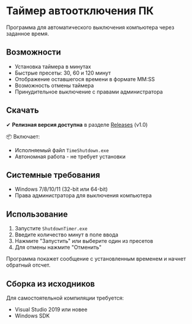 # Таймер автоотключения ПК

Программа для автоматического выключения компьютера через заданное время.

## Возможности

- Установка таймера в минутах
- Быстрые пресеты: 30, 60 и 120 минут
- Отображение оставшегося времени в формате MM:SS
- Возможность отмены таймера
- Принудительное выключение с правами администратора

## Скачать

✔ **Релизная версия доступна** в разделе [Releases](https://github.com/TsuyuDX/shutdown_timer.git) (v1.0)

📦 Включает:
- Исполняемый файл `TimeShutdown.exe`
- Автономная работа - не требует установки

## Системные требования

- Windows 7/8/10/11 (32-bit или 64-bit)
- Права администратора для выключения компьютера

## Использование

1. Запустите `ShutdownTimer.exe`
2. Введите количество минут в поле ввода
3. Нажмите "Запустить" или выберите один из пресетов
4. Для отмены нажмите "Отменить"

Программа покажет сообщение с установленным временем и начнет обратный отсчет.

## Сборка из исходников

Для самостоятельной компиляции требуется:
- Visual Studio 2019 или новее
- Windows SDK
